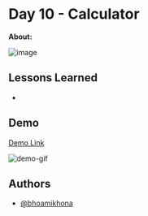 # Day 10 - Calculator

**About:**

![image]()

## Lessons Learned

-

## Demo

[Demo Link]()

![demo-gif]()

## Authors

- [@bhoamikhona](https://github.com/bhoamikhona)
